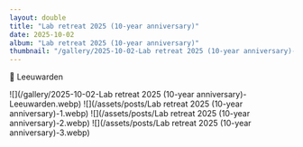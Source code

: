 ```yaml
---
layout: double
title: "Lab retreat 2025 (10-year anniversary)"
date: 2025-10-02
album: "Lab retreat 2025 (10-year anniversary)"
thumbnail: "/gallery/2025-10-02-Lab retreat 2025 (10-year anniversary)-Leeuwarden.webp"
---
```


 📌 Leeuwarden
 
![](/gallery/2025-10-02-Lab retreat 2025 (10-year anniversary)-Leeuwarden.webp)
![](/assets/posts/Lab retreat 2025 (10-year anniversary)-1.webp)
![](/assets/posts/Lab retreat 2025 (10-year anniversary)-2.webp)
![](/assets/posts/Lab retreat 2025 (10-year anniversary)-3.webp)

